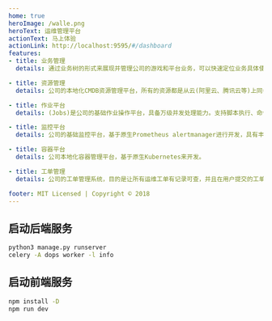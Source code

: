 ```yaml
---
home: true
heroImage: /walle.png
heroText: 运维管理平台
actionText: 马上体验
actionLink: http://localhost:9595/#/dashboard
features:
- title: 业务管理
  details: 通过业务树的形式来展现并管理公司的游戏和平台业务，可以快速定位业务具体使用的资源，如机器、MySQL、Redis和域名等资源。

- title: 资源管理
  details: 公司的本地化CMDB资源管理平台，所有的资源都是从云(阿里云、腾讯云等)上同步而来，从而在本地进行记录和管理。

- title: 作业平台
  details: (Jobs)是公司的基础作业操作平台，具备万级并发处理能力。支持脚本执行、命令执行、定时任务等一系列的基础运维场景，还可以通过编排的理念将单个任务组装成一个作业流。

- title: 监控平台
  details: 公司的基础监控平台，基于原生Prometheus alertmanager进行开发，具有丰富的监控指标，可以满足公司的不同的业务场景。

- title: 容器平台
  details: 公司本地化容器管理平台，基于原生Kubernetes来开发。

- title: 工单管理
  details: 公司的工单管理系统，目的是让所有运维工单有记录可查，并且在用户提交的工单过程中，不必关心具体参数配置等，所有历史工单会形成工单模板来进行沉淀。

footer: MIT Licensed | Copyright © 2018
---
```


## 启动后端服务

```sh
python3 manage.py runserver
celery -A dops worker -l info
```

## 启动前端服务

```sh
npm install -D
npm run dev
```